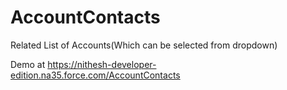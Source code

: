 # AccountContacts
Related List of Accounts(Which can be selected from dropdown)

Demo at https://nithesh-developer-edition.na35.force.com/AccountContacts
